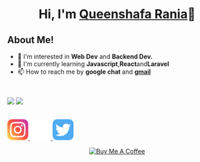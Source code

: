 <h1 align="center">Hi, I'm <a href="https://queenshafa.github.io/">Queenshafa Rania</a>👋</h1>
<h2><b>About Me!</b></h2>
<ul>
<li>👀 I'm interested in <b>Web Dev</b> and <b>Backend Dev.</b></li>
<li>🌱 I'm currently learning <b>Javascript</b>,<b>React</b>and<b>Laravel</b></li>
<li>📫 How to reach me by <b>google chat </b>and <b><a href="mailto:queenshafaraniabilqis@gmail.com">gmail</a></b></li>
</ul><br>
<p>
<img src="https://github-readme-stats.vercel.app/api?username=queenshafa&theme=tokyonight&show_icons=true">
<img src="https://github-readme-stats.vercel.app/api/top-langs?username=queenshafa&theme=tokyonight&hide_title=false&show_icons=true&layout=compact">
</p><br>
<a href="https://instagram.com/_pengejardeadline"><img src="./images/instagram.svg" alt="Instagram" width="48px">
<a href="https://github.com/queenshafa"><img src="./images/github.svg" alt="Github" width="48px">
<a href="https://twitter.com/VElLSlDE/"><img src="./images/Twitter.svg" alt="Github" width="48px"><br>
<p align="center">
<a href="https://www.buymeacoffee.com/queenshafa" target="_blank"><img src="https://cdn.buymeacoffee.com/buttons/v2/default-yellow.png" alt="Buy Me A Coffee" style="height: 60px; width: 217px;"></a>
</p>
